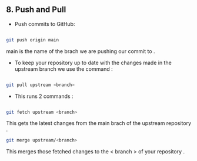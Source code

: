 
## 8. Push and Pull

- Push commits to GitHub:
```bash

git push origin main

```
main is the name of the brach we are pushing our commit to .


- To keep your repository  up to date with the changes made in the upstream branch we use the command :
```bash

git pull upstream <branch>

```

- This runs 2 commands :
```bash

git fetch upstream <branch>
```
This gets the latest changes from the main brach of the upstream repository .

``` bash
git merge upstream/<branch>

```
This merges those fetched changes to the < branch > of your repository .


